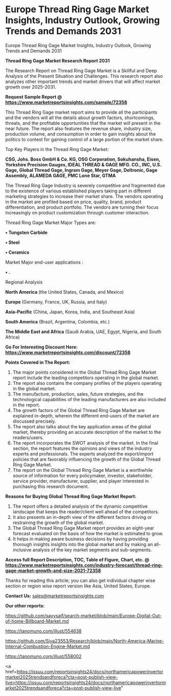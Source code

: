 # Europe Thread Ring Gage Market Insights, Industry Outlook, Growing Trends and Demands 2031
Europe Thread Ring Gage Market Insights, Industry Outlook, Growing Trends and Demands 2031

<strong>Thread Ring Gage Market Research Report 2031</strong>

The Research Report on Thread Ring Gage Market is a Skillful and Deep Analysis of the Present Situation and Challenges. This research report also analyzes other important trends and market drivers that will affect market growth over 2025-2031.

<strong>Request Sample Report @ <a href=https://www.marketreportsinsights.com/sample/72358>https://www.marketreportsinsights.com/sample/72358</a></strong>

This Thread Ring Gage market report aims to provide all the participants and the vendors will all the details about growth factors, shortcomings, threats, and the profitable opportunities that the market will present in the near future. The report also features the revenue share, industry size, production volume, and consumption in order to gain insights about the politics to contest for gaining control of a large portion of the market share.

Top Key Players in the Thread Ring Gage Market:

<strong>CSG, Johs. Boss GmbH & Co. KG, OSG Corporation, Sokuhansha, Eisen, Yorkshire Precision Gauges, IDEAL THREAD & GAGE MFG. CO., INC, U.S. Gage, Global Thread Gage, Ingram Gage, Meyer Gage, Deltronic, Gage Assembly, ALAMEDA GAGE, PMC Lone Star, GTMA</strong>

The Thread Ring Gage Industry is severely competitive and fragmented due to the existence of various established players taking part in different marketing strategies to increase their market share. The vendors operating in the market are profiled based on price, quality, brand, product differentiation, and product portfolio. The vendors are turning their focus increasingly on product customization through customer interaction.

Thread Ring Gage Market Major Types are:

<strong>• Tungsten Carbide

• Steel

• Ceramics</strong>

Market Major end-user applications :

<strong>• .</strong>

Regional Analysis

</u><strong><b>North America</b></strong> (the United States, Canada, and Mexico)

<strong><b>Europe </b></strong>(Germany, France, UK, Russia, and Italy)

<strong><b>Asia-Pacific</b></strong> (China, Japan, Korea, India, and Southeast Asia)

<strong><b>South America</b></strong> (Brazil, Argentina, Colombia, etc.)

<strong><b>The Middle East and Africa</b></strong> (Saudi Arabia, UAE, Egypt, Nigeria, and South Africa)

<strong>Go For Interesting Discount Here: <a href=https://www.marketreportsinsights.com/discount/72358>https://www.marketreportsinsights.com/discount/72358</a></strong>

<strong>Points Covered in The Report:</strong>
<ol>
  <li>The major points considered in the Global Thread Ring Gage Market report include the leading competitors operating in the global market.</li>
  <li>The report also contains the company profiles of the players operating in the global market.</li>
  <li>The manufacture, production, sales, future strategies, and the technological capabilities of the leading manufacturers are also included in the report.</li>
  <li>The growth factors of the Global Thread Ring Gage Market are explained in-depth, wherein the different end-users of the market are discussed precisely.</li>
  <li>The report also talks about the key application areas of the global market, thereby providing an accurate description of the market to the readers/users.</li>
  <li>The report incorporates the SWOT analysis of the market. In the final section, the report features the opinions and views of the industry experts and professionals. The experts analyzed the export/import policies that are favorably influencing the growth of the Global Thread Ring Gage Market.</li>
  <li>The report on the Global Thread Ring Gage Market is a worthwhile source of information for every policymaker, investor, stakeholder, service provider, manufacturer, supplier, and player interested in purchasing this research document.</li>
</ol>
<strong>Reasons for Buying Global Thread Ring Gage Market Report:</strong>

<ol>
  <li>The report offers a detailed analysis of the dynamic competitive landscape that keeps the reader/client well ahead of the competitors.</li>
  <li>It also presents an in-depth view of the different factors driving or restraining the growth of the global market.</li>
  <li>The Global Thread Ring Gage Market report provides an eight-year forecast evaluated on the basis of how the market is estimated to grow.</li>
  <li>It helps in making aware business decisions by having providing thorough insights insights into the global market and by making an all-inclusive analysis of the key market segments and sub-segments.</li>
</ol>
<strong>Access full Report Description, TOC, Table of Figure, Chart, etc. @ <a href=https://www.marketreportsinsights.com/industry-forecast/thread-ring-gage-market-growth-and-size-2021-72358>https://www.marketreportsinsights.com/industry-forecast/thread-ring-gage-market-growth-and-size-2021-72358</a></strong>


Thanks for reading this article; you can also get individual chapter wise section or region wise report version like Asia, United States, Europe.

<strong>Contact Us:</strong>
sales@marketreportsinsights.com

<strong>Our other reports:</strong>

<a href=https://github.com/sayysaif/search-market/blob/main/Europe-Digital-Out-of-home-Billboard-Market.md>https://github.com/sayysaif/search-market/blob/main/Europe-Digital-Out-of-home-Billboard-Market.md</a>

<a href=https://tanomuno.com/illust/554638>https://tanomuno.com/illust/554638</a>

<a href=https://github.com/Siya23553/Research/blob/main/North-America-Marine-Internal-Combustion-Engine-Market.md>https://github.com/Siya23553/Research/blob/main/North-America-Marine-Internal-Combustion-Engine-Market.md</a>

<a href=https://tanomuno.com/illust/558002>https://tanomuno.com/illust/558002</a>

<a href=https://issuu.com/reportsinsights24/docs/northamericapowerinvertormarket2025trendsandforeca?cta=post-publish-view-live>https://issuu.com/reportsinsights24/docs/northamericapowerinvertormarket2025trendsandforeca?cta=post-publish-view-live</a>"
